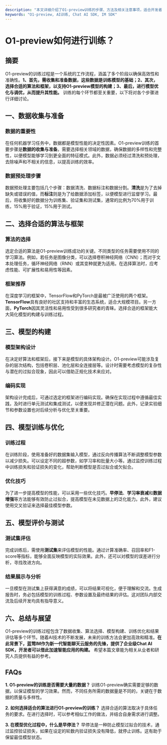 ```yaml
---
description: "本文详细介绍了O1-preview训练的步骤、方法及相关注意事项，适合开发者与AI研究人员参考与学习。"
keywords: "O1-preview, AI训练, Chat AI SDK, IM SDK"
---
```

# O1-preview如何进行训练？

## 摘要

O1-preview的训练过程是一个系统的工作流程，涵盖了多个阶段以确保高效性和准确性。**1、首先，需收集和准备数据，这些数据是训练模型的基础；2、其次，选择合适的算法和框架，以支持O1-preview模型的构建；3、最后，进行模型优化与调优，从而提升其性能。** 训练的每个环节都至关重要，以下将对各个步骤进行详细讨论。

## 一、数据收集与准备

### 数据的重要性

在任何机器学习任务中，数据都是模型性能的决定性因素。O1-preview训练的首要步骤是**数据的收集与准备**。需要选择相关领域的数据，确保数据的多样性和完整性，以便模型能够学习到更全面的特征模式。此外，数据必须经过清洗和预处理，去除噪声和不相关的信息，以提高训练的效率。

### 数据预处理步骤

数据预处理主要包括几个步骤：数据清洗、数据标注和数据分割。**清洗**是为了去掉缺失或错误的值，而**标注**则是为了给数据添加标签，以便模型进行监督学习。最后，将收集好的数据分为训练集、验证集和测试集，通常的比例为70%用于训练，15%用于验证，15%用于测试。

## 二、选择合适的算法与框架

### 算法的选择

选定合适的算法是O1-preview训练成功的关键。不同类型的任务需要使用不同的学习算法。例如，若任务是图像分类，可以选择卷积神经网络（CNN）；而对于文本处理任务，循环神经网络（RNN）或其变种就更为适用。在选择算法时，应考虑性能、可扩展性和易用性等因素。

### 框架推荐

在深度学习的框架中，TensorFlow和PyTorch是最被广泛使用的两个框架。**TensorFlow**具有良好的社区支持和丰富的生态系统，适合大规模项目。另一方面，**PyTorch**因其灵活性和易用性受到很多研究者的青睐。选择合适的框架能大大简化模型的构建与训练过程。

## 三、模型的构建

### 模型架构设计

在决定好算法和框架后，接下来是模型的具体架构设计。O1-preview可能涉及复杂的层次结构，包括卷积层、池化层和全连接层等。设计时需要考虑模型的复杂性与潜在的过拟合现象，因此可以借助正规化技术来应对。

### 编码实现

架构设计完成后，可通过选定的框架进行编码实现。确保在实现过程中遵循最佳实践，及时进行单元测试和集成测试，以便发现并修正潜在问题。此外，记录实验细节和参数设置也对后续分析与优化至关重要。

## 四、模型训练与优化

### 训练过程

在训练阶段，使用准备好的数据集输入模型，通过反向传播算法不断调整模型参数以减少损失。可以设定不同的超参数，如学习率和批量大小等。通过监控训练过程中训练损失和验证损失的变化，帮助判断模型是否过拟合或欠拟合。

### 优化技巧

为了进一步提高模型的性能，可以采用一些优化技巧。**早停法**、**学习率衰减**和**数据增强**等方法能够有效防止过拟合，提高模型在未见数据上的泛化能力。此外，建议使用交叉验证来选择最佳模型参数。

## 五、模型评价与测试

### 测试集评估

完成训练后，需使用**测试集**来评估模型的性能。通过计算准确率、召回率和F1-score等指标，能够全面反映模型的实际效果。此外，还可以对模型的误差进行分析，寻找改进方向。

### 结果展示与分析

一旦模型在测试集上获得满意的成绩，可以将结果可视化，便于理解和交流。生成报告时，务必包括模型的训练过程、参数设置及最终结果的评估。这对团队内部交流及后续开发均具有指导意义。

## 六、总结与展望

O1-preview的训练过程包含了数据收集、算法选择、模型构建、训练优化和结果评估等多个环节。随着AI技术的不断发展，未来的训练方法会更加高效和精准。**在此背景下，蓝莺IM作为新一代智能聊天云服务的先锋，提供了企业级Chat AI SDK，开发者可以借此加速智能应用的构建。** 希望本篇文章能为相关从业者和研究人员提供有益的参考。

## FAQs

**1. O1-preview的训练是否需要大量的数据？**
训练O1-preview确实需要足够的数据，以保证模型的学习效果。然而，不同任务所需的数据量是不同的，关键在于数据的质量与多样性。

**2. 如何选择适合的算法进行O1-preview的训练？**
选择合适的算法取决于具体任务的要求。在进行选择时，可以参考相似工作的做法，并结合自身需求进行调整。

**3. 在模型优化过程中，什么是早停法？**
早停法是一种防止模型过拟合的技术，通过监控验证损失，如果在设定的轮数内验证损失没有降低，就停止训练。这有助于保留最佳模型状态。
